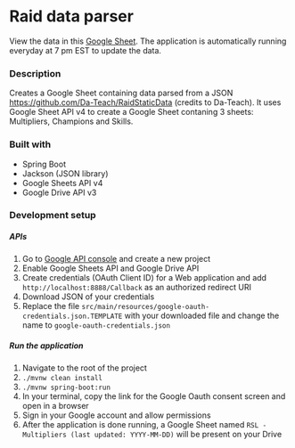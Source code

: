 # Raid data parser

View the data in this [Google Sheet](https://docs.google.com/spreadsheets/d/1V2CvJWzpBZFiRGgs92B0FW-HnsMukyIr3_IJfLtmMGo/edit#gid=1759257290 "RSL - Multipliers"). The application is automatically running everyday at 7 pm EST to update the data.


### Description
Creates a Google Sheet containing data parsed from a JSON https://github.com/Da-Teach/RaidStaticData (credits to Da-Teach). It uses Google Sheet API v4 to create a Google Sheet contaning 3 sheets: Multipliers, Champions and Skills.

### Built with
* Spring Boot
* Jackson (JSON library)
* Google Sheets API v4
* Google Drive API v3

### Development setup
##### APIs
1. Go to [Google API console](https://console.developers.google.com/) and create a new project
2. Enable Google Sheets API and Google Drive API
3. Create credentials (OAuth Client ID) for a Web application and add `http://localhost:8888/Callback` as an authorized redirect URI
4. Download JSON of your credentials
5. Replace the file `src/main/resources/google-oauth-credentials.json.TEMPLATE` with your downloaded file and change the name to `google-oauth-credentials.json`

##### Run the application
1. Navigate to the root of the project
2. `./mvnw clean install`
3. `./mvnw spring-boot:run`
4. In your terminal, copy the link for the Google Oauth consent screen and open in a browser
5. Sign in your Google account and allow permissions
6. After the application is done running, a Google Sheet named `RSL - Multipliers (last updated: YYYY-MM-DD)` will be present on your Drive
